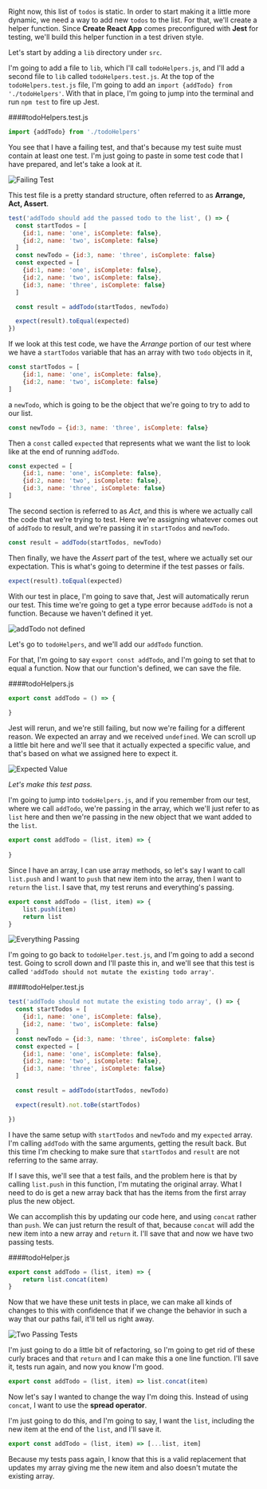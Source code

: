 Right now, this list of `todos` is static. In order to start making it a little more dynamic, we need a way to add new `todos` to the list. For that, we'll create a helper function. Since **Create React App** comes preconfigured with **Jest** for testing, we'll build this helper function in a test driven style.

Let's start by adding a `lib` directory under `src`.

I'm going to add a file to `lib`, which I'll call `todoHelpers.js`, and I'll add a second file to `lib` called `todoHelpers.test.js`. At the top of the `todoHelpers.test.js` file, I'm going to add an `import {addTodo} from './todoHelpers'`. With that in place, I'm going to jump into the terminal and run `npm test` to fire up Jest.

####todoHelpers.test.js
```jsx
import {addTodo} from './todoHelpers'
```

You see that I have a failing test, and that's because my test suite must contain at least one test. I'm just going to paste in some test code that I have prepared, and let's take a look at it.

![Failing Test](../images/react-add-data-to-a-list-without-mutations-failing-test.png)

This test file is a pretty standard structure, often referred to as **Arrange, Act, Assert**.

```jsx
test('addTodo should add the passed todo to the list', () => {
  const startTodos = [
    {id:1, name: 'one', isComplete: false},
    {id:2, name: 'two', isComplete: false}
  ]
  const newTodo = {id:3, name: 'three', isComplete: false}
  const expected = [
    {id:1, name: 'one', isComplete: false},
    {id:2, name: 'two', isComplete: false},
    {id:3, name: 'three', isComplete: false}
  ]

  const result = addTodo(startTodos, newTodo)

  expect(result).toEqual(expected)
})
```

If we look at this test code, we have the *Arrange* portion of our test where we have a `startTodos` variable that has an array with two `todo` objects in it,

```jsx
const startTodos = [
    {id:1, name: 'one', isComplete: false},
    {id:2, name: 'two', isComplete: false}
]
```

a `newTodo`, which is going to be the object that we're going to try to add to our list. 

```jsx
const newTodo = {id:3, name: 'three', isComplete: false}
```

Then a `const` called `expected` that represents what we want the list to look like at the end of running `addTodo`.

```jsx
const expected = [
    {id:1, name: 'one', isComplete: false},
    {id:2, name: 'two', isComplete: false},
    {id:3, name: 'three', isComplete: false}
]
```

The second section is referred to as *Act*, and this is where we actually call the code that we're trying to test. Here we're assigning whatever comes out of `addTodo` to result, and we're passing it in `startTodos` and `newTodo`.

```jsx
const result = addTodo(startTodos, newTodo)
```

Then finally, we have the *Assert* part of the test, where we actually set our expectation. This is what's going to determine if the test passes or fails.

```jsx
expect(result).toEqual(expected)
```

With our test in place, I'm going to save that, Jest will automatically rerun our test. This time we're going to get a type error because `addTodo` is not a function. Because we haven't defined it yet.

![addTodo not defined](../images/react-add-data-to-a-list-without-mutations-typeerror-not-a-function.png)

Let's go to `todoHelpers`, and we'll add our `addTodo` function.

For that, I'm going to say `export const addTodo`, and I'm going to set that to equal a function. Now that our function's defined, we can save the file.

####todoHelpers.js
```jsx
export const addTodo = () => {
    
}
```

Jest will rerun, and we're still failing, but now we're failing for a different reason. We expected an array and we received `undefined`. We can scroll up a little bit here and we'll see that it actually expected a specific value, and that's based on what we assigned here to expect it.

![Expected Value](../images/react-add-data-to-a-list-without-mutations-expected-value.png)

*Let's make this test pass.*

I'm going to jump into `todoHelpers.js`, and if you remember from our test, where we call `addTodo`, we're passing in the array, which we'll just refer to as `list` here and then we're passing in the new object that we want added to the `list`.

```jsx
export const addTodo = (list, item) => {
    
}
```

Since I have an array, I can use array methods, so let's say I want to call `list.push` and I want to `push` that new item into the array, then I want to `return` the `list`. I save that, my test reruns and everything's passing.

```jsx
export const addTodo = (list, item) => {
    list.push(item)
    return list
}
```

![Everything Passing](../images/react-add-data-to-a-list-without-mutations-everything-passing.png)

I'm going to go back to `todoHelper.test.js`, and I'm going to add a second test. Going to scroll down and I'll paste this in, and we'll see that this test is called `'addTodo should not mutate the existing todo array'`.

####todoHelper.test.js
```jsx
test('addTodo should not mutate the existing todo array', () => {
  const startTodos = [
    {id:1, name: 'one', isComplete: false},
    {id:2, name: 'two', isComplete: false}
  ]
  const newTodo = {id:3, name: 'three', isComplete: false}
  const expected = [
    {id:1, name: 'one', isComplete: false},
    {id:2, name: 'two', isComplete: false},
    {id:3, name: 'three', isComplete: false}
  ]

  const result = addTodo(startTodos, newTodo)

  expect(result).not.toBe(startTodos)

})
```

I have the same setup with `startTodos` and `newTodo` and my `expected` array. I'm calling `addTodo` with the same arguments, getting the result back. But this time I'm checking to make sure that `startTodos` and `result` are not referring to the same array.

If I save this, we'll see that a test fails, and the problem here is that by calling `list.push` in this function, I'm mutating the original array. What I need to do is get a new array back that has the items from the first array plus the new object.

We can accomplish this by updating our code here, and using `concat` rather than `push`. We can just return the result of that, because `concat` will add the new item into a new array and `return` it. I'll save that and now we have two passing tests.

####todoHelper.js
```jsx
export const addTodo = (list, item) => {
    return list.concat(item)
}
```

Now that we have these unit tests in place, we can make all kinds of changes to this with confidence that if we change the behavior in such a way that our paths fail, it'll tell us right away.

![Two Passing Tests](../images/react-add-data-to-a-list-without-mutations-two-passing-tests.png)

I'm just going to do a little bit of refactoring, so I'm going to get rid of these curly braces and that `return` and I can make this a one line function. I'll save it, tests run again, and now you know I'm good.

```jsx
export const addTodo = (list, item) => list.concat(item)
```

Now let's say I wanted to change the way I'm doing this. Instead of using `concat`, I want to use the **spread operator**.

I'm just going to do this, and I'm going to say, I want the `list`, including the new item at the end of the `list`, and I'll save it. 

```jsx
export const addTodo = (list, item) => [...list, item]
```

Because my tests pass again, I know that this is a valid replacement that updates my array giving me the new item and also doesn't mutate the existing array.